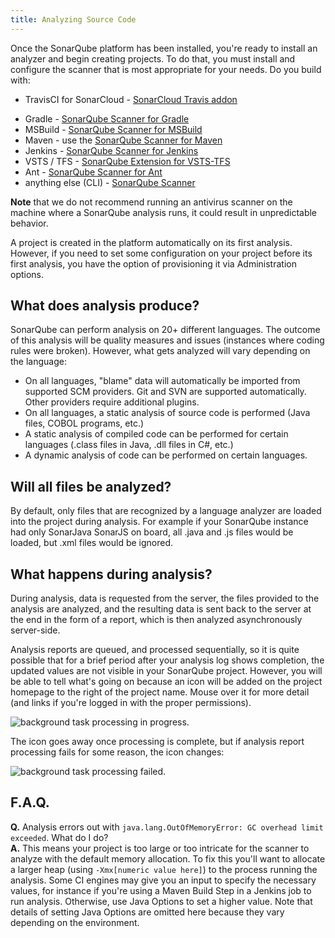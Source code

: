 ```yaml
---
title: Analyzing Source Code
---
```


Once the SonarQube platform has been installed, you're ready to install an analyzer and begin creating projects. To do that, you must install and configure the scanner that is most appropriate for your needs. Do you build with:

<!-- sonarcloud -->
* TravisCI for SonarCloud - [SonarCloud Travis addon](https://docs.travis-ci.com/user/sonarcloud/)
<!-- /sonarcloud -->
* Gradle - [SonarQube Scanner for Gradle](https://redirect.sonarsource.com/doc/gradle.html)
* MSBuild - [SonarQube Scanner for MSBuild](https://redirect.sonarsource.com/doc/install-configure-scanner-msbuild.html)
* Maven - use the [SonarQube Scanner for Maven](https://redirect.sonarsource.com/doc/install-configure-scanner-maven.html)
* Jenkins - [SonarQube Scanner for Jenkins](https://redirect.sonarsource.com/plugins/jenkins.html)
* VSTS / TFS - [SonarQube Extension for VSTS-TFS](https://redirect.sonarsource.com/doc/install-configure-scanner-tfs-ts.html)
* Ant - [SonarQube Scanner for Ant](https://redirect.sonarsource.com/doc/install-configure-scanner-ant.html)
* anything else (CLI) - [SonarQube Scanner](https://redirect.sonarsource.com/doc/install-configure-scanner.html)

**Note** that we do not recommend running an antivirus scanner on the machine where a SonarQube analysis runs, it could result in unpredictable behavior.


A project is created in the platform automatically on its first analysis. However, if you need to set some configuration on your project before its first analysis, you have the option of provisioning it via Administration options.

## What does analysis produce? 
SonarQube can perform analysis on 20+ different languages. The outcome of this analysis will be quality measures and issues (instances where coding rules were broken). However, what gets analyzed will vary depending on the language:

* On all languages, "blame" data will automatically be imported from supported SCM providers. Git and SVN are supported automatically. Other providers require additional plugins.
* On all languages, a static analysis of source code is performed (Java files, COBOL programs, etc.)
* A static analysis of compiled code can be performed for certain languages (.class files in Java, .dll files in C#, etc.)
* A dynamic analysis of code can be performed on certain languages.

## Will all files be analyzed?
By default, only files that are recognized by a language analyzer are loaded into the project during analysis. For example if your SonarQube instance had only SonarJava SonarJS on board, all .java and .js files would be loaded, but .xml files would be ignored.

## What happens during analysis?
During analysis, data is requested from the server, the files provided to the analysis are analyzed, and the resulting data is sent back to the server at the end in the form of a report, which is then analyzed asynchronously server-side.

Analysis reports are queued, and processed sequentially, so it is quite possible that for a brief period after your analysis log shows completion, the updated values are not visible in your SonarQube project. However, you will be able to tell what's going on because an icon will be added on the project homepage to the right of the project name. Mouse over it for more detail (and links if you're logged in with the proper permissions).

![background task processing in progress.](/images/backgroundTaskProcessingInProgress.jpeg)


The icon goes away once processing is complete, but if analysis report processing fails for some reason, the icon changes:

![background task processing failed.](/images/backgroundTaskProcessingFailedIcon.jpeg)


## F.A.Q.

**Q.** Analysis errors out with `java.lang.OutOfMemoryError: GC overhead limit exceeded`. What do I do?  
**A.** This means your project is too large or too intricate for the scanner to analyze with the default memory allocation. To fix this you'll want to allocate a larger heap (using `-Xmx[numeric value here]`) to the process running the analysis. Some CI engines may give you an input to specify the necessary values, for instance if you're using a Maven Build Step in a Jenkins job to run analysis. Otherwise, use Java Options to set a higher value. Note that details of setting Java Options are omitted here because they vary depending on the environment.
